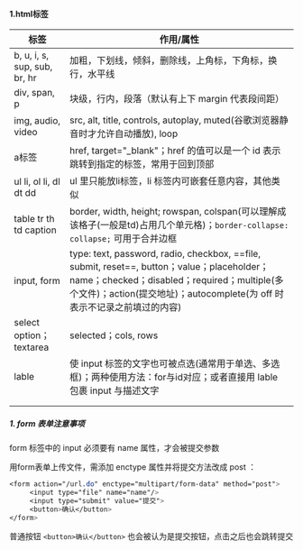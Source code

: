#### 1.html标签

| 标签                         | 作用/属性                                                    |
| ---------------------------- | ------------------------------------------------------------ |
| b, u, i, s, sup, sub, br, hr | 加粗，下划线，倾斜，删除线，上角标，下角标，换行，水平线     |
| div, span, p                 | 块级，行内，段落（默认有上下 margin 代表段间距）             |
| img, audio, video            | src, alt, title, controls, autoplay, muted(谷歌浏览器静音时才允许自动播放), loop |
| a标签                        | href, target="_blank"；href 的值可以是一个 id 表示跳转到指定的标签，常用于回到顶部 |
| ul li, ol li, dl dt dd       | ul 里只能放li标签，li 标签内可嵌套任意内容，其他类似         |
| table tr th td caption       | border, width, height; rowspan, colspan(可以理解成该格子(一般是td)占用几个单元格)；`border-collapse: collapse;` 可用于合并边框 |
| input, form                  | type: text, password, radio, checkbox, ==file, submit, reset==, button；value；placeholder；name；checked；disabled；required；multiple(多个文件)；action(提交地址)；autocomplete(为 off 时表示不记录之前填过的内容) |
| select option；textarea      | selected；cols, rows                                         |
| lable                        | 使 input 标签的文字也可被点选(通常用于单选、多选框)；两种使用方法：for与id对应；或者直接用 lable 包裹 input 与描述文字 |
|                              |                                                              |
|                              |                                                              |



##### 1. form 表单注意事项

form 标签中的 input 必须要有 name 属性，才会被提交参数

用form表单上传文件，需添加 enctype 属性并将提交方法改成 post ：

```css
<form action="/url.do" enctype="multipart/form-data" method="post">
     <input type="file" name="name"/>
     <input type="submit" value="提交">
	 <button>确认</button>
</form>
```

普通按钮 `<button>确认</button>` 也会被认为是提交按钮，点击之后也会跳转提交

